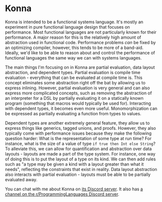 # Konna

Konna is intended to be a functional systems language. It's mostly an experiment in pure functional language design that focuses on performance. Most functional languages are not particularly known for their performance. A major reason for this is the relatively high amount of abstraction used in functional code. Performance problems *can* be fixed by an optimizing compiler, however, this tends to be more of a band-aid. Ideally, we'd like to be able to reason about and control the performance of functional languages the same way we can with systems languages.

The main things I'm focusing on in Konna are partial evaluation, data layout abstraction, and dependent types. Partial evaluation is compile time evaluation - everything that can be evaluated at compile time is. This concept eliminates some abstraction right off the bat by allowing us to express inlining. However, partial evaluation is very general and can also express more complicated concepts, such as removing the abstraction of an interpreter for a DSL by partially evaluating it on a statically known program (something that macros would typically be used for). Interacting with dependent types, it becomes even more useful. Monomorphization can be expressed as partially evaluating a function from types to values.

Dependent types are another extremely general feature, they allow us to express things like generics, tagged unions, and proofs. However, they also typically come with performance issues because they make the following question harder: What is the representation of some type at run time? For instance, what is the size of a value of type `if true then Int else String`? To alleviate this, we can allow for quantification and abstraction over data layouts - layouts are made a part of the type system. For instance, one way of doing this is to put the layout of a type on its kind. We can then add rules such as "a type may be given a kind with a layout greater than what it needs", reflecting the constraints that exist in reality. Data layout abstraction also interacts with partial evaluation - layouts must be able to be partially evaluated away.

You can chat with me about Konna on [its Discord server](https://discord.gg/bv7CMvAhQW). It also has [a channel on the r/ProgrammingLanguages Discord server](https://discord.gg/jFZ8JyUNtn).
